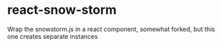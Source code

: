 # react-snow-storm
Wrap the snowstorm.js in a react component, somewhat forked, but this one creates separate instances
